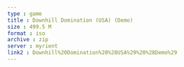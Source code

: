```yaml
---
type : game
title : Downhill Domination (USA) (Demo)
size : 499.5 M
format : iso
archive : zip
server : myrient
link2 : Downhill%20Domination%20%28USA%29%20%28Demo%29
---
```

